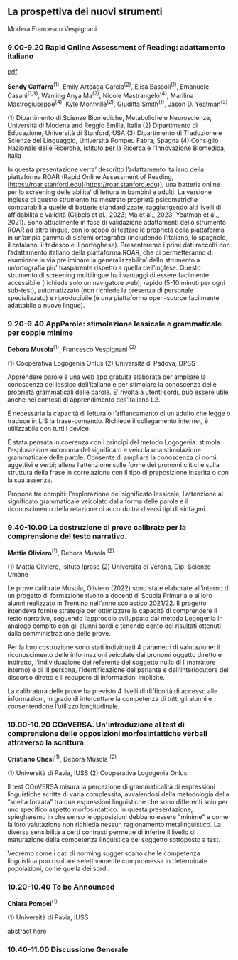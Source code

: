 ##   La prospettiva dei nuovi strumenti
Modera Francesco Vespignani

### 9.00-9.20 Rapid Online Assessment of Reading: adattamento italiano
[pdf](/[repo]/docs/Caffarra_25062025.pdf)

**Sendy Caffarra**<sup>(1)</sup>, Emily Arteaga Garcia<sup>(2)</sup>, Elisa Bassoli<sup>(1)</sup>, 
Emanuele Casani<sup>(1,3)</sup>, Wanjing Anya Ma<sup>(2)</sup>, Nicole Mastrangelo<sup>(4)</sup>,
Marilina Mastrogiuseppe<sup>(4)</sup>, Kyle Montville<sup>(2)</sup>, Giuditta Smith<sup>(1)</sup>,
Jason D. Yeatman<sup>(3)</sup>

(1) Dipartimento di Scienze Biomediche, Metaboliche e Neuroscienze, Università di
Modena and Reggio Emilia, Italia
(2) Dipartimento di Educazione, Università di Stanford, USA
(3) Dipartimento di Traduzione e Scienze del Linguaggio, Università Pompeu Fabra,
Spagna
(4) Consiglio Nazionale delle Ricerche, Istituto per la Ricerca e l’Innovazione
Biomedica, Italia


In questa presentazione verra’ descritto l’adattamento italiano della piattaforma
ROAR (Rapid Online Assessment of Reading, [https://roar.stanford.edu](https://roar.stanford.edu)), una batteria
online per lo screening delle abilita’ di lettura in bambini e adulti. La versione
inglese di questo strumento ha mostrato proprietà psicometriche comparabili a
quelle di batterie standardizzate, raggiungendo alti livelli di affidabilità e validità
(Gijbels et al., 2023; Ma et al., 2023; Yeatman et al., 2021). Sono attualmente in fase di
validazione adattamenti dello strumento ROAR ad altre lingue, con lo scopo di
testare le proprietà della piattaforma in un’ampia gamma di sistemi ortografici
(includendo l’italiano, lo spagnolo, il catalano, il tedesco e il portoghese).
Presenteremo i primi dati raccolti con l’adattamento italiano della piattaforma
ROAR, che ci permetteranno di esaminare in via preliminare la generalizzabilita’
dello strumento a un’ortografia piu’ trasparente rispetto a quella dell’inglese.
Questo strumento di screening multilingue ha i vantaggi di essere facilmente
accessibile (richiede solo un navigatore web), rapido (5-10 minuti per ogni sub-test),
automatizzato (non richiede la presenza di personale specializzato) e riproducibile (è
una piattaforma open-source facilmente adattabile a nuove lingue).

### 9.20-9.40 AppParole: stimolazione lessicale e grammaticale per coppie minime 
**Debora Musola**<sup>(1)</sup>, Francesco Vespignani <sup>(2)</sup>

(1) Cooperativa Logogenia Onlus
(2) Università di Padova, DPSS

Apprendere parole è una web app gratuita elaborata per ampliare la conoscenza del lessico dell’italiano e per stimolare la conoscenza delle proprietà grammaticali delle parole. E’ rivolta a utenti sordi, può essere utile anche nei contesti di apprendimento dell’italiano L2.

È necessaria la capacità di lettura o l’affiancamento di un adulto che legge o traduce in LIS la frase-comando. Richiede il collegamento internet, è utilizzabile con tutti i device.

È stata pensata in coerenza con i principi del metodo Logogenia: stimola l’esplorazione autonoma del significato e veicola una stimolazione grammaticale delle parole. Consente di ampliare la conoscenza di nomi, aggettivi e verbi; allena l’attenzione sulle forme dei pronomi clitici e sulla struttura della frase in correlazione con il tipo di preposizione inserita o con la sua assenza.

Propone tre compiti: l’esplorazione del significato lessicale, l’attenzione al significato grammaticale veicolato dalla forma delle parole e il riconoscimento della relazione di accordo tra diversi tipi di sintagmi.


### 9.40-10.00 La costruzione di prove calibrate per la comprensione del testo narrativo.
**Mattia Oliviero**<sup>(1)</sup>, Debora Musola <sup>(2)</sup>

(1) Mattia Oliviero, Isituto Iprase 
(2) Università di Verona, Dip. Scienze Umane

Le prove calibrate Musola, Oliviero (2022) sono state elaborate all’interno di un progetto di formazione rivolto a docenti di Scuola Primaria e ai loro alunni realizzato in Trentino nell’anno scolastico 2021/22. Il progetto intendeva fornire strategie per ottimizzare la capacità di comprendere il testo narrativo, seguendo l’approccio sviluppato dal metodo Logogenia in analogo compito con gli alunni sordi e tenendo conto dei risultati ottenuti dalla somministrazione delle prove.

Per la loro costruzione sono stati individuati 4 parametri di valutazione: il riconoscimento delle informazioni veicolate dai pronomi oggetto diretto e indiretto, l’individuazione del referente del soggetto nullo di I (narratore interno) e di III persona, l’identificazione del parlante e dell’interlocutore del discorso diretto e il recupero di informazioni implicite.

La calibratura delle prove ha previsto 4 livelli di difficoltà di accesso alle informazioni, in grado di intercettare la competenza di tutti gli alunni e consentendone l’utilizzo longitudinale.

### 10.00-10.20 COnVERSA. Un'introduzione al test di comprensione delle opposizioni morfosintattiche verbali attraverso la scrittura
 
**Cristiano Chesi**<sup>(1)</sup>, Debora Musola <sup>(2)</sup>

(1) Università di Pavia, IUSS
(2) Cooperativa Logogenia Onlus

Il test COnVERSA misura la percezione di grammaticalità di espressioni linguistiche scritte di varia complessità, avvalendosi della metodologia della “scelta forzata” tra due espressioni linguistiche che sono differenti solo per uno specifico aspetto morfosintattico. In questa presentazione, spiegheremo in che senso le opposizioni debbano essere "minime" e come la loro valutazione non richieda nessun ragionamento metalinguistico. La diversa sensibilità a certi contrasti permette di inferire il livello di maturazione della competenza linguistica del soggetto sottoposto a test. 

Vedremo come i dati di norming suggeriscano che le competenza linguistica può risultare selettivamente compromessa in determinate popolazioni, come quella dei sordi.


### 10.20-10.40 To be Announced 
**Chiara Pompei**<sup>(1)</sup>

(1) Università di Pavia, IUSS

abstract here

### 10.40-11.00 Discussione Generale


